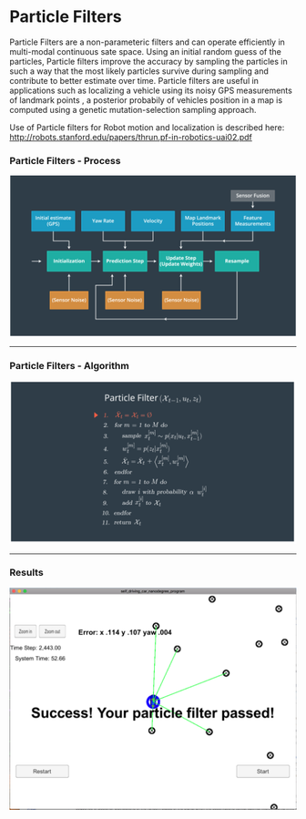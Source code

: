 # Particle Filters

Particle Filters are a non-parameteric filters and can operate efficiently in multi-modal continuous sate space.
Using an initial random guess of the particles, Particle filters improve the accuracy by sampling the particles in such a 
way that the most likely particles survive during sampling and contribute to better estimate over time. Particle filters are 
useful in applications such as localizing a vehicle using its noisy GPS measurements of landmark points , 
a posterior probabily of vehicles position in a map is computed using a genetic mutation-selection sampling approach.


[//]: # (Image References) 
[image1]: ./images/ParticleFilters_Schematic.png
[image2]: ./images/ParticleFilters_Algorithm.png
[image3]: ./images/Results.png

Use of Particle filters for Robot motion and localization is described here: 
http://robots.stanford.edu/papers/thrun.pf-in-robotics-uai02.pdf

### Particle Filters - Process

![alt text][image1]

---

### Particle Filters - Algorithm

![alt text][image2]

---

### Results

![alt text][image3]


